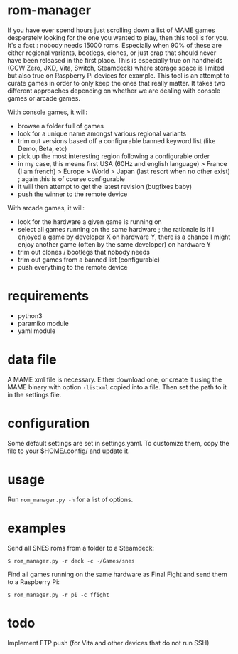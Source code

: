 # rom-manager
If you have ever spend hours just scrolling down a list of MAME games desperately looking for the one you wanted to play, then this tool is for you.
It's a fact : nobody needs 15000 roms. Especially when 90% of these are either regional variants, bootlegs, clones, or just crap that should never have been released in the first place.
This is especially true on handhelds (GCW Zero, JXD, Vita, Switch, Steamdeck) where storage space is limited but also true on Raspberry Pi devices for example.
This tool is an attempt to curate games in order to only keep the ones that really matter.
It takes two different approaches depending on whether we are dealing with console games or arcade games.

With console games, it will:
 - browse a folder full of games
 - look for a unique name amongst various regional variants
 - trim out versions based off a configurable banned keyword list (like Demo, Beta, etc)
 - pick up the most interesting region following a configurable order
 - in my case, this means first USA (60Hz and english language) > France (I am french) > Europe > World > Japan (last resort when no other exist) ; again this is of course configurable
 - it will then attempt to get the latest revision (bugfixes baby)
 - push the winner to the remote device

With arcade games, it will:
 - look for the hardware a given game is running on
 - select all games running on the same hardware ; the rationale is if I enjoyed a game by developer X on hardware Y, there is a chance I might enjoy another game (often by the same developer) on hardware Y
 - trim out clones / bootlegs that nobody needs
 - trim out games from a banned list (configurable)
 - push everything to the remote device

# requirements
- python3
- paramiko module
- yaml module

# data file
A MAME xml file is necessary. Either download one, or create it using the MAME binary with option `-listxml` copied into a file. Then set the path to it in the settings file.

# configuration
Some default settings are set in settings.yaml. To customize them, copy the file to your $HOME/.config/ and update it.

# usage
Run `rom_manager.py -h` for a list of options.

# examples
Send all SNES roms from a folder to a Steamdeck:
```
$ rom_manager.py -r deck -c ~/Games/snes
```
Find all games running on the same hardware as Final Fight and send them to a Raspberry Pi:
```
$ rom_manager.py -r pi -c ffight
```

# todo
Implement FTP push (for Vita and other devices that do not run SSH)
